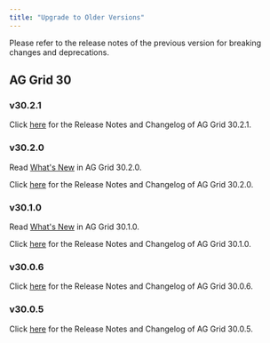 ```yaml
---
title: "Upgrade to Older Versions"
---
```


Please refer to the release notes of the previous version for breaking changes and deprecations. 

## AG Grid 30

### v30.2.1

Click [here](https://build.ag-grid.com/changelog/?fixVersion=30.2.1) for the Release Notes and Changelog of AG Grid 30.2.1. 

### v30.2.0

Read [What's New](https://blog.ag-grid.com/whats-new-in-ag-grid-30-2/) in AG Grid 30.2.0.

Click [here](https://build.ag-grid.com/changelog/?fixVersion=30.2.0) for the Release Notes and Changelog of AG Grid 30.2.0. 

### v30.1.0

Read [What's New](https://blog.ag-grid.com/whats-new-in-ag-grid-30-1/) in AG Grid 30.1.0.

Click [here](https://build.ag-grid.com/changelog/?fixVersion=30.1.0) for the Release Notes and Changelog of AG Grid 30.1.0. 

### v30.0.6

Click [here](https://build.ag-grid.com/changelog/?fixVersion=30.0.6) for the Release Notes and Changelog of AG Grid 30.0.6. 

### v30.0.5

Click [here](https://build.ag-grid.com/changelog/?fixVersion=30.0.5) for the Release Notes and Changelog of AG Grid 30.0.5. 
